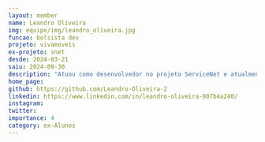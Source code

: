 ```yaml
---
layout: member
name: Leandro Oliveira
img: equipe/img/leandro_oliveira.jpg
funcao: bolsista dev
projeto: vivamoveis
ex-projeto: snet
desde: 2024-03-21
saiu: 2024-09-30
description: "Atuou como desenvolvedor no projeto ServiceNet e atualmente atua como desenvolvedor full-stack no projeto VivaMóveis.com"
home_page: 
github: https://github.com/Leandro-Oliveira-2
linkedin: https://www.linkedin.com/in/leandro-oliveira-807b4a240/
instagram: 
twitter: 
importance: 4
category: ex-Alunos
---
```

